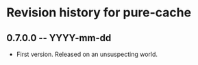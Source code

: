 # Revision history for pure-cache

## 0.7.0.0 -- YYYY-mm-dd

* First version. Released on an unsuspecting world.
